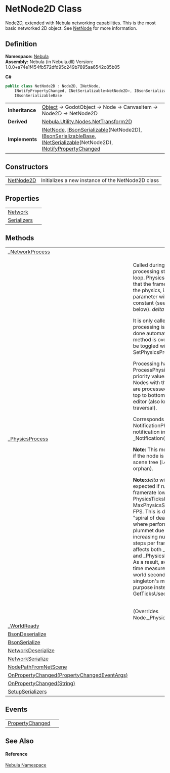 # NetNode2D Class


Node2D, extended with Nebula networking capabilities. This is the most basic networked 2D object. See <a href="T_Nebula_NetNode">NetNode</a> for more information.



## Definition
**Namespace:** <a href="N_Nebula">Nebula</a>  
**Assembly:** Nebula (in Nebula.dll) Version: 1.0.0+a74e1f454fb572dfd95c249b7895aa6542c85b05

**C#**
``` C#
public class NetNode2D : Node2D, INetNode, 
	INotifyPropertyChanged, INetSerializable<NetNode2D>, IBsonSerializable<NetNode2D>, 
	IBsonSerializableBase
```

<table><tr><td><strong>Inheritance</strong></td><td><a href="https://learn.microsoft.com/dotnet/api/system.object" target="_blank" rel="noopener noreferrer">Object</a>  →  GodotObject  →  Node  →  CanvasItem  →  Node2D  →  NetNode2D</td></tr>
<tr><td><strong>Derived</strong></td><td><a href="T_Nebula_Utility_Nodes_NetTransform2D">Nebula.Utility.Nodes.NetTransform2D</a></td></tr>
<tr><td><strong>Implements</strong></td><td><a href="T_Nebula_INetNode">INetNode</a>, <a href="T_Nebula_Serialization_IBsonSerializable_1">IBsonSerializable</a>(NetNode2D), <a href="T_Nebula_Serialization_IBsonSerializableBase">IBsonSerializableBase</a>, <a href="T_Nebula_Serialization_INetSerializable_1">INetSerializable</a>(NetNode2D), <a href="https://learn.microsoft.com/dotnet/api/system.componentmodel.inotifypropertychanged" target="_blank" rel="noopener noreferrer">INotifyPropertyChanged</a></td></tr>
</table>



## Constructors
<table>
<tr>
<td><a href="M_Nebula_NetNode2D__ctor">NetNode2D</a></td>
<td>Initializes a new instance of the NetNode2D class</td></tr>
</table>

## Properties
<table>
<tr>
<td><a href="P_Nebula_NetNode2D_Network">Network</a></td>
<td> </td></tr>
<tr>
<td><a href="P_Nebula_NetNode2D_Serializers">Serializers</a></td>
<td> </td></tr>
</table>

## Methods
<table>
<tr>
<td><a href="M_Nebula_NetNode2D__NetworkProcess">_NetworkProcess</a></td>
<td> </td></tr>
<tr>
<td><a href="M_Nebula_NetNode2D__PhysicsProcess">_PhysicsProcess</a></td>
<td><p>Called during the physics processing step of the main loop. Physics processing means that the frame rate is synced to the physics, i.e. the <em>delta</em> parameter will <em>generally</em> be constant (see exceptions below). <em>delta</em> is in seconds.</p><p>

It is only called if physics processing is enabled, which is done automatically if this method is overridden, and can be toggled with SetPhysicsProcess(Boolean).</p><p>

Processing happens in order of ProcessPhysicsPriority, lower priority values are called first. Nodes with the same priority are processed in tree order, or top to bottom as seen in the editor (also known as pre-order traversal).</p><p>

Corresponds to the NotificationPhysicsProcess notification in _Notification(Int32).</p><p><b>

Note:</b> This method is only called if the node is present in the scene tree (i.e. if it's not an orphan).</p><p><b>

Note:</b><em>delta</em> will be larger than expected if running at a framerate lower than PhysicsTicksPerSecond / MaxPhysicsStepsPerFrame FPS. This is done to avoid "spiral of death" scenarios where performance would plummet due to an ever-increasing number of physics steps per frame. This behavior affects both _Process(Double) and _PhysicsProcess(Double). As a result, avoid using <em>delta</em> for time measurements in real-world seconds. Use the Time singleton's methods for this purpose instead, such as GetTicksUsec().</p><br />(Overrides Node._PhysicsProcess(Double))</td></tr>
<tr>
<td><a href="M_Nebula_NetNode2D__WorldReady">_WorldReady</a></td>
<td> </td></tr>
<tr>
<td><a href="M_Nebula_NetNode2D_BsonDeserialize">BsonDeserialize</a></td>
<td> </td></tr>
<tr>
<td><a href="M_Nebula_NetNode2D_BsonSerialize">BsonSerialize</a></td>
<td> </td></tr>
<tr>
<td><a href="M_Nebula_NetNode2D_NetworkDeserialize">NetworkDeserialize</a></td>
<td> </td></tr>
<tr>
<td><a href="M_Nebula_NetNode2D_NetworkSerialize">NetworkSerialize</a></td>
<td> </td></tr>
<tr>
<td><a href="M_Nebula_NetNode2D_NodePathFromNetScene">NodePathFromNetScene</a></td>
<td> </td></tr>
<tr>
<td><a href="M_Nebula_NetNode2D_OnPropertyChanged">OnPropertyChanged(PropertyChangedEventArgs)</a></td>
<td> </td></tr>
<tr>
<td><a href="M_Nebula_NetNode2D_OnPropertyChanged_1">OnPropertyChanged(String)</a></td>
<td> </td></tr>
<tr>
<td><a href="M_Nebula_NetNode2D_SetupSerializers">SetupSerializers</a></td>
<td> </td></tr>
</table>

## Events
<table>
<tr>
<td><a href="E_Nebula_NetNode2D_PropertyChanged">PropertyChanged</a></td>
<td> </td></tr>
</table>

## See Also


#### Reference
<a href="N_Nebula">Nebula Namespace</a>  

